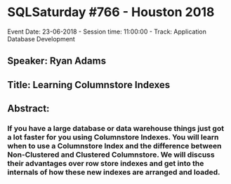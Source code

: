 # SQLSaturday #766 - Houston 2018
Event Date: 23-06-2018 - Session time: 11:00:00 - Track: Application  Database Development
## Speaker: Ryan Adams
## Title: Learning Columnstore Indexes
## Abstract:
### If you have a large database or data warehouse things just got a lot faster for you using Columnstore Indexes.  You will learn when to use a Columnstore Index and the difference between Non-Clustered and Clustered Columnstore.  We will discuss their advantages over row store indexes and get into the internals of how these new indexes are arranged and loaded.
